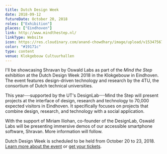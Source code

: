 ```yaml
---
title: Dutch Design Week
date: 2018-09-12
futureDate: October 20, 2018
roles: ["Exhibition"]
places: ["Eindhoven"]
link: http://www.mindthestep.nl/
linkType: Website
icon: https://res.cloudinary.com/anand-chowdhary/image/upload/v1534756784/icons/dutch-design-week.png
color: "#19171c"
type: content
venue: Klokgebouw Cultuurhallen
---
```


I'll be showcasing Shravan by Oswald Labs as part of the *Mind the Step* exhibition at the Dutch Design Week 2018 in the Klokgebouw in Eindhoven. The event features design-driven technology and research by the 4TU, the consortium of Dutch technical universities.

<!--more-->

This year---supported by the UT's DesignLab---Mind the Step will present projects at the interface of design, research and technology to 70,000 expected visitors in Eindhoven. It specifically focuses on projects that combine design, research, and technology with a social application.

With the support of Miriam Iliohan, co-founder of the DesignLab, Oswald Labs will be presenting immersive demos of our accessible smartphone software, Shravan. More information will follow.

Dutch Design Week is scheduled to be held from October 20 to 23, 2018. [Learn more about the event](http://www.mindthestep.nl/) or [get your tickets](http://www.ddw.nl/en/page/ddw-tickets-def).